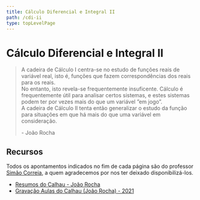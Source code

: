 ```yaml
---
title: Cálculo Diferencial e Integral II
path: /cdi-ii
type: topLevelPage
---
```


# Cálculo Diferencial e Integral II

> A cadeira de Cálculo I centra-se no estudo de funções reais de variável real, isto é, funções que fazem correspondências dos reais para os reais.  
> No entanto, isto revela-se frequentemente insuficente. Cálculo é frequentemente útil para analisar certos sistemas, e estes sistemas podem ter por vezes mais do que um variável ”em jogo”.  
> A cadeira de Cálculo II tenta então generalizar o estudo da função para situações em que há mais do que uma variável em consideração.
>
> \- João Rocha

## Recursos

Todos os apontamentos indicados no fim de cada página são do professor [Simão Correia](https://math.tecnico.ulisboa.pt/professor?who=scorreia&lang=pt), a quem agradecemos por nos ter deixado disponibilizá-los.

- [Resumos do Calhau - João Rocha](https://drive.google.com/file/d/14Yzlr4939W5MQlrLWIhWF8v97GHaA1l4/view?usp=sharing)
- [Gravação Aulas do Calhau (João Rocha) - 2021](https://youtube.com/playlist?list=PLMAnfGBg_bUXF23OSq7Yhga118cXRfE7C)
